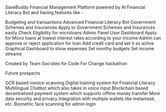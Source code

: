SaveBuddy Financial Management Platform powered by AI Financial Literacy Bot and having features like -

Budgeting and transactions
Advanced Financial Literacy Bot
Government Schemes and Insurances
Apply to Government Schemes and Insurances easily
Check Eligibility for microloans
Admin Panel
User Dashboard
Apply for Micro loans at lowest interest rates according to your income
Admin can approve or reject application for loan
Add credit card and set it as active
Graphical Dashboard to show expenses
Set monthy budgets
Set income streams

Created by Team Socrates for Code For Change hackathon

Future prospects

OCR based invoice scanning
Digital training system for Financial Literacy
Multilingual Chatbot which also takes in voice input
Blockchain based decentralized payment system which supports offline money transfer
More data security and privacy
Integration with multiple wallets like metamask, etc.
Biometric face scanning for admin login
